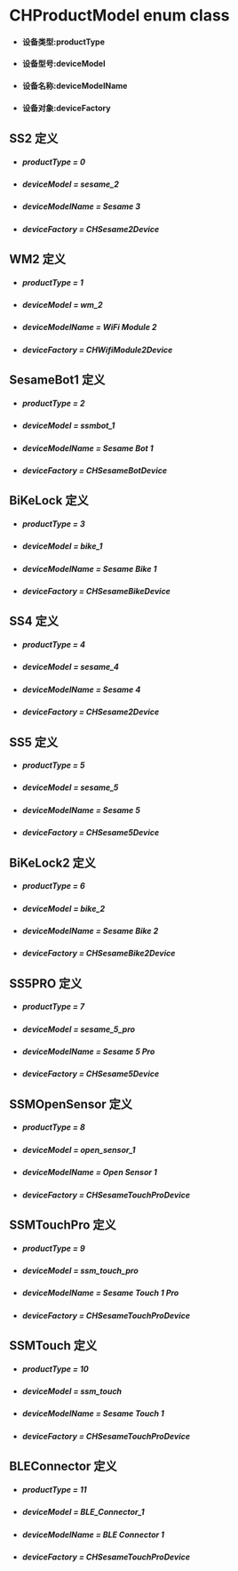 # CHProductModel enum class
- ####  设备类型:productType  
- ####  设备型号:deviceModel  
- ####  设备名称:deviceModelName 
- ####  设备对象:deviceFactory 
## SS2 定义
- ##### productType = 0
- ##### deviceModel = sesame_2
- ##### deviceModelName = Sesame 3
- ##### deviceFactory = CHSesame2Device
## WM2 定义
- ##### productType = 1   
- ##### deviceModel = wm_2   
- ##### deviceModelName = WiFi Module 2   
- ##### deviceFactory = CHWifiModule2Device
## SesameBot1 定义
- ##### productType = 2
- ##### deviceModel = ssmbot_1
- ##### deviceModelName = Sesame Bot 1
- ##### deviceFactory = CHSesameBotDevice
## BiKeLock 定义
- ##### productType = 3
- ##### deviceModel = bike_1
- ##### deviceModelName = Sesame Bike 1
- ##### deviceFactory = CHSesameBikeDevice
  
## SS4 定义
- ##### productType = 4
- ##### deviceModel = sesame_4
- ##### deviceModelName = Sesame 4
- ##### deviceFactory = CHSesame2Device  
## SS5 定义
- ##### productType = 5
- ##### deviceModel = sesame_5
- ##### deviceModelName = Sesame 5
- ##### deviceFactory = CHSesame5Device
## BiKeLock2 定义
- ##### productType = 6
- ##### deviceModel = bike_2
- ##### deviceModelName = Sesame Bike 2
- ##### deviceFactory = CHSesameBike2Device

## SS5PRO 定义
- ##### productType = 7
- ##### deviceModel = sesame_5_pro
- ##### deviceModelName = Sesame 5 Pro
- ##### deviceFactory = CHSesame5Device


## SSMOpenSensor 定义
- ##### productType = 8
- ##### deviceModel = open_sensor_1
- ##### deviceModelName = Open Sensor 1
- ##### deviceFactory = CHSesameTouchProDevice

## SSMTouchPro 定义
- ##### productType = 9
- ##### deviceModel = ssm_touch_pro
- ##### deviceModelName = Sesame Touch 1 Pro
- ##### deviceFactory = CHSesameTouchProDevice
## SSMTouch 定义
- ##### productType = 10
- ##### deviceModel = ssm_touch
- ##### deviceModelName = Sesame Touch 1 
- ##### deviceFactory = CHSesameTouchProDevice
## BLEConnector 定义
- ##### productType = 11
- ##### deviceModel = BLE_Connector_1
- ##### deviceModelName = BLE Connector 1
- ##### deviceFactory = CHSesameTouchProDevice

